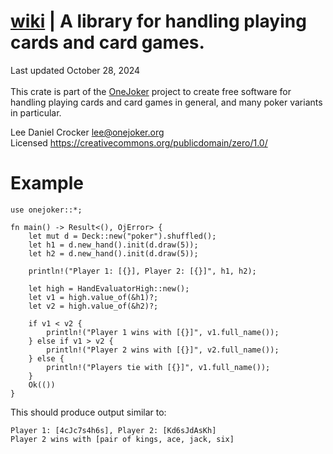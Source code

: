 # [wiki](https://github.com/lcrocker/ojpoker/wiki/Rust_Libraries) | A library for handling playing cards and card games.

Last updated October 28, 2024 \
\
This crate is part of the [OneJoker](https://onejoker.org) project
to create free software for handling playing cards and card games
in general, and many poker variants in particular.

Lee Daniel Crocker <lee@onejoker.org> \
Licensed <https://creativecommons.org/publicdomain/zero/1.0/>

# Example
```
use onejoker::*;

fn main() -> Result<(), OjError> {
    let mut d = Deck::new("poker").shuffled();
    let h1 = d.new_hand().init(d.draw(5));
    let h2 = d.new_hand().init(d.draw(5));

    println!("Player 1: [{}], Player 2: [{}]", h1, h2);

    let high = HandEvaluatorHigh::new();
    let v1 = high.value_of(&h1)?;
    let v2 = high.value_of(&h2)?;

    if v1 < v2 {
        println!("Player 1 wins with [{}]", v1.full_name());
    } else if v1 > v2 {
        println!("Player 2 wins with [{}]", v2.full_name());
    } else {
        println!("Players tie with [{}]", v1.full_name());
    }
    Ok(())
}
```
This should produce output similar to:
```text
Player 1: [4cJc7s4h6s], Player 2: [Kd6sJdAsKh]
Player 2 wins with [pair of kings, ace, jack, six]
```
